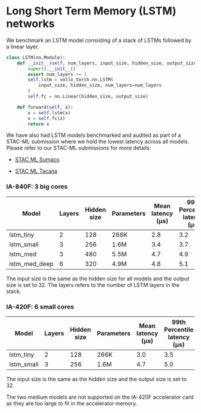# Long Short Term Memory (LSTM) networks

We benchmark an LSTM model consisting of a stack of LSTMs followed by a linear layer.

```python
class LSTM(nn.Module):
    def __init__(self, num_layers, input_size, hidden_size, output_size):
        super().__init__()
        assert num_layers >= 1
        self.lstm = vollo_torch.nn.LSTM(
            input_size, hidden_size, num_layers=num_layers
        )
        self.fc = nn.Linear(hidden_size, output_size)

    def forward(self, x):
        x = self.lstm(x)
        x = self.fc(x)
        return x
```

We have also had LSTM models benchmarked and audited as part of a STAC-ML submission where we hold the lowest latency across all models. Please refer to our STAC-ML submissions for more details:

- [STAC ML Sumaco](https://www.stacresearch.com/MRTL221125)

- [STAC ML Tacana](https://www.stacresearch.com/MRTL230426)

### IA-840F: 3 big cores

| Model         | Layers | Hidden size | Parameters | Mean latency (μs) | 99th Percentile latency (μs) |
| ------------- | ------ | ----------- | ---------- | ----------------- | ---------------------------- |
| lstm_tiny     | 2      | 128         | 266K       | 2.8               | 3.2                          |
| lstm_small    | 3      | 256         | 1.6M       | 3.4               | 3.7                          |
| lstm_med      | 3      | 480         | 5.5M       | 4.7               | 4.9                          |
| lstm_med_deep | 6      | 320         | 4.9M       | 4.8               | 5.1                          |

The input size is the same as the hidden size for all models and the output size is set to 32. The layers refers to the number of
LSTM layers in the stack.

### IA-420F: 6 small cores

| Model      | Layers | Hidden size | Parameters | Mean latency (μs) | 99th Percentile latency (μs) |
| ---------- | ------ | ----------- | ---------- | ----------------- | ---------------------------- |
| lstm_tiny  | 2      | 128         | 266K       | 3.0               | 3.5                          |
| lstm_small | 3      | 256         | 1.6M       | 4.7               | 5.0                          |

The input size is the same as the hidden size and the output size is set to 32.

The two medium models are not supported on the IA-420F accelerator card as they are too large to fit in the accelerator memory.
